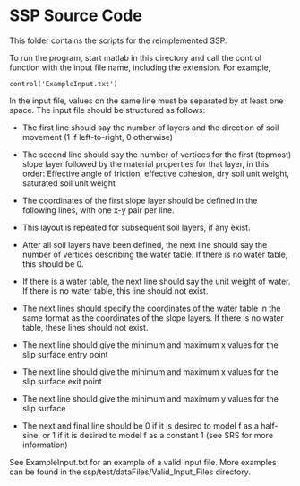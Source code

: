 # SSP Source Code

This folder contains the scripts for the reimplemented SSP.

To run the program, start matlab in this directory and call the control function with the input file name, including the extension. For example,

`control('ExampleInput.txt')`

In the input file, values on the same line must be separated by at least one space. The input file should be structured as follows:

- The first line should say the number of layers and the direction of soil movement (1 if left-to-right, 0 otherwise)

- The second line should say the number of vertices for the first (topmost) slope layer followed by the material properties for that layer, in this order: Effective angle of friction, effective cohesion, dry soil unit weight, saturated soil unit weight

- The coordinates of the first slope layer should be defined in the following lines, with one x-y pair per line.

- This layout is repeated for subsequent soil layers, if any exist.

- After all soil layers have been defined, the next line should say the number of vertices describing the water table. If there is no water table, this should be 0.

- If there is a water table, the next line should say the unit weight of water. If there is no water table, this line should not exist.

- The next lines should specify the coordinates of the water table in the same format as the coordinates of the slope layers. If there is no water table, these lines should not exist.

- The next line should give the minimum and maximum x values for the slip surface entry point

- The next line should give the minimum and maximum x values for the slip surface exit point

- The next line should give the minimum and maximum y values for the slip surface

- The next and final line should be 0 if it is desired to model f as a half-sine, or 1 if it is desired to model f as a constant 1 (see SRS for more information)

See ExampleInput.txt for an example of a valid input file. More examples can be found in the ssp/test/dataFiles/Valid_Input_Files directory.